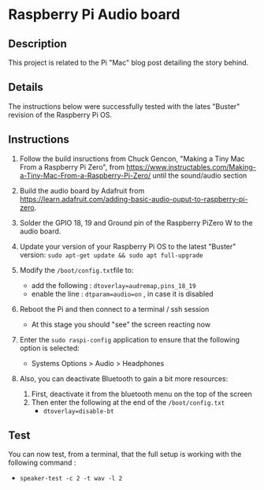 # Raspberry Pi Audio board

## Description

This project is related to the Pi "Mac" blog post detailing the story behind.

## Details

The instructions below were successfully tested with the lates "Buster" revision of the Raspberry Pi OS.

## Instructions

1. Follow the build insructions from Chuck Gencon, "Making a Tiny Mac From a Raspberry Pi Zero", from <https://www.instructables.com/Making-a-Tiny-Mac-From-a-Raspberry-Pi-Zero/> until the sound/audio section
1. Build the audio board by Adafruit from <https://learn.adafruit.com/adding-basic-audio-ouput-to-raspberry-pi-zero>.
1. Solder the GPIO 18, 19 and Ground pin of the Raspberry PiZero W to the audio board.
1. Update your version of your Raspberry Pi OS to the latest "Buster" version:
`sudo apt-get update && sudo apt full-upgrade`
1. Modify the `/boot/config.txt`file to:

    - add the following : `dtoverlay=audremap,pins_18_19`
    - enable the line : `dtparam=audio=on` , in case it is disabled
1. Reboot the Pi and then connect to a terminal / ssh session
    - At this stage you should "see" the screen reacting now
1. Enter the `sudo raspi-config` application to ensure that the following option is selected:

    - Systems Options > Audio > Headphones
1. Also, you can deactivate Bluetooth to gain a bit more resources:

    1. First, deactivate it from the bluetooth menu on the top of the screen
    1. Then enter the following at the end of the `/boot/config.txt`
        - `dtoverlay=disable-bt`

## Test

You can now test, from a terminal, that the full setup is working with the following command :
- `speaker-test -c 2 -t wav -l 2`
